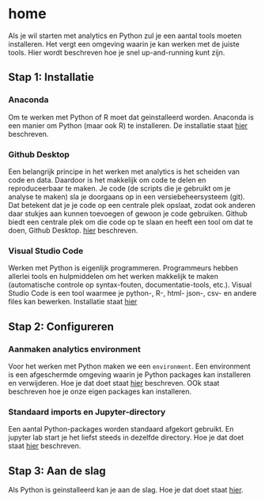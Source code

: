 # home

Als je wil starten met analytics en Python zul je een aantal tools moeten installeren. Het vergt een omgeving waarin je kan werken met de juiste tools. Hier wordt beschreven hoe je snel up-and-running kunt zijn.

## Stap 1: Installatie

### Anaconda
Om te werken met Python of R moet dat geinstalleerd worden. Anaconda is een manier om Python (maar ook R) te installeren. De installatie staat [hier](installatie/installeer_python.md) beschreven. 

### Github Desktop
Een belangrijk principe in het werken met analytics is het scheiden van code en data. Daardoor is het makkelijk om code te delen en reproduceerbaar te maken. Je code (de scripts die je gebruikt om je analyse te maken) sla je doorgaans op in een versiebeheersysteem (git). Dat betekent dat je je code op een centrale plek opslaat, zodat ook anderen daar stukjes aan kunnen toevoegen of gewoon je code gebruiken. Github biedt een centrale plek om die code op te slaan en heeft een tool om dat te doen, Github Desktop.
[hier](installatie/installeer_github_desktop.md) beschreven. 

### Visual Studio Code
Werken met Python is eigenlijk programmeren. Programmeurs hebben allerlei tools en hulpmiddelen om het werken makkelijk te maken (automatische controle op syntax-fouten, documentatie-tools, etc.). Visual Studio Code is een tool waarmee je python-, R-, html- json-, csv- en andere files kan bewerken. Installatie staat [hier](https://code.visualstudio.com/download)

## Stap 2: Configureren

### Aanmaken analytics environment
Voor het werken met Python maken we een ```environment```. Een environment is een afgeschermde omgeving waarin je Python packages kan installeren en verwijderen. Hoe je dat doet staat [hier](aanmaken_analytics_environment.md) beschreven. OOk staat beschreven hoe je onze eigen packages kan installeren.

### Standaard imports en Jupyter-directory
Een aantal Python-packages worden standaard afgekort gebruikt. En jupyter lab start je het liefst steeds in dezelfde directory. Hoe je dat doet staat [hier](imports.md) beschreven.

## Stap 3: Aan de slag
Als Python is geinstalleerd kan je aan de slag. Hoe je dat doet staat [hier](werken_met_analytics_environment.md).